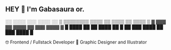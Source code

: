 ## HEY 👋 I'm Gabasaura or.


░░      ░░░░      ░░░       ░░░░      ░░
▒  ▒▒▒▒▒▒▒▒  ▒▒▒▒  ▒▒  ▒▒▒▒  ▒▒  ▒▒▒▒  ▒
▓  ▓▓▓   ▓▓  ▓▓▓▓  ▓▓       ▓▓▓  ▓▓▓▓  ▓
█  ████  ██        ██  ████  ██        █
██      ███  ████  ██       ███  ████  █
                                        

                                                      
   
   🤓 Frontend / Fullstack Developer
   💅 Graphic Designer and Illustrator
   
                                                    

<!--
**gabasaura/gabasaura** is a ✨ _special_ ✨ repository because its `README.md` (this file) appears on your GitHub profile.

Here are some ideas to get you started:

- 🔭 I’m currently working on ...
- 🌱 I’m currently learning ...
- 👯 I’m looking to collaborate on ...
- 🤔 I’m looking for help with ...
- 💬 Ask me about ...
- 📫 How to reach me: ...
- 😄 Pronouns: ...
- ⚡ Fun fact: ...
-->
